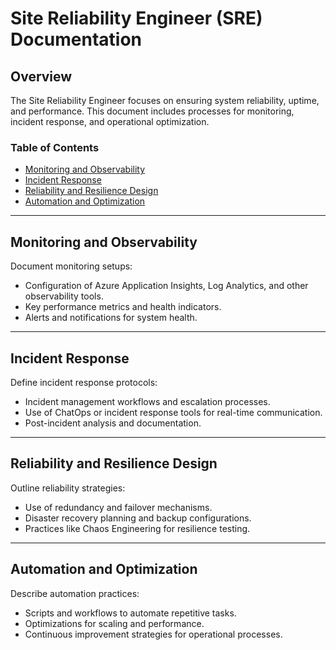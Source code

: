 # Site Reliability Engineer (SRE) Documentation

## Overview

The Site Reliability Engineer focuses on ensuring system reliability, uptime, and performance. This document includes processes for monitoring, incident response, and operational optimization.

### Table of Contents

- [Monitoring and Observability](#monitoring-and-observability)
- [Incident Response](#incident-response)
- [Reliability and Resilience Design](#reliability-and-resilience-design)
- [Automation and Optimization](#automation-and-optimization)

---

## Monitoring and Observability

Document monitoring setups:
- Configuration of Azure Application Insights, Log Analytics, and other observability tools.
- Key performance metrics and health indicators.
- Alerts and notifications for system health.

---

## Incident Response

Define incident response protocols:
- Incident management workflows and escalation processes.
- Use of ChatOps or incident response tools for real-time communication.
- Post-incident analysis and documentation.

---

## Reliability and Resilience Design

Outline reliability strategies:
- Use of redundancy and failover mechanisms.
- Disaster recovery planning and backup configurations.
- Practices like Chaos Engineering for resilience testing.

---

## Automation and Optimization

Describe automation practices:
- Scripts and workflows to automate repetitive tasks.
- Optimizations for scaling and performance.
- Continuous improvement strategies for operational processes.
